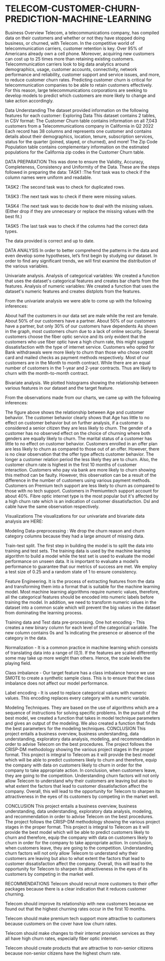 # TELECOM-CUSTOMER-CHURN-PREDICTION-MACHINE-LEARNING
Business Overview
Telecom, a telecommunications company, has compiled data on their customers and whether or not they have stopped doing business, or churned, with Telecom. In the competitive world of telecommunication carriers, customer retention is key. Over 95% of Americans already own a cell phone. Moreover, acquiring new customers can cost up to 25 times more than retaining existing customers. Telecommunication carriers look to big data analytics around demographics, usage, customer accounts, connectivity, network performance and reliability, customer support and service issues, and more, to reduce customer churn rates. Predicting customer churn is critical for telecommunication companies to be able to retain customers effectively. For this reason, large telecommunications corporations are seeking to develop models to predict which customers are more likely to change and take action accordingly.

Data Understanding
The dataset provided information on the following features for each customer: Exploring Data This dataset contains 2 tables, in CSV format: The Customer Churn table contains information on all 7,043 customers from a Telecommunications company in California in Q2 2022 Each record has 38 columns and represents one customer and contains details about their demographics, location, tenure, subscription services, status for the quarter (joined, stayed, or churned), and more! The Zip Code Population table contains complementary information on the estimated populations for the California zip codes in the Customer Churn table.

DATA PREPARATION
This was done to ensure the Validity, Accuracy, Completeness, Consistency and Uniformity of the Data. These are the steps followed in preparing the data: TASK1 :The first task was to check if the column names were uniform and readable.

TASK2 :The second task was to check for duplicated rows.

TASK3 :The next task was to check if there were missing values.

TASK4 :The next task was to decide how to deal with the missing values. (Either drop if they are unnecesary or replace the missing values with the best fit.)

TASK5 :The last task was to check if the columns had the correct data types.

The data provided is correct and up to date.

DATA ANALYSIS
In order to better comprehend the patterns in the data and even develop some hypotheses, let’s first begin by studying our dataset. In order to find any significant trends, we will first examine the distribution of the various variables.

Univariate analysis.
Analysis of categorical variables: We created a function that uses the dataset's categorical features and creates bar charts from the features. Analysis of numeric variables: We created a function that uses the dataset's numeric features and creates distplots from the features.

From the univariate analysis we were able to come up with the following inferences:

About half the customers in our data set are male while the rest are female. About 50% of our customers have a partner. About 50% of our customers have a partner, but only 30% of our customers have dependents As shown in the graph, most customers churn due to a lack of online security. Several customers choose the fiber optic service and its only evident that the customers who use fiber optic have a high churn rate, this might suggest dissatisfaction with the type of internet service. Customers who opted for Bank withdrawals were more likely to churn than those who chose credit card and mailed checks as payment methods respectively. Most of our customers are in the Month to month contract. While there are an equal number of customers in the 1-year and 2-year contracts. Thus are likely to churn with the month-to-month contract.

Bivariate analysis.
We plotted histograms showing the relationship between various features in our dataset and the target feature.

From the observations made from our charts, we came up with the following inferences:

The figure above shows the relationship between Age and customer behavior. The customer behavior clearly shows that Age has little to no effect on customer behavior but on further analysis, if a customer is considered a senior citizen they are less likely to churn. The gender of a customer has no observed effect on the choice of churning where both genders are equally likely to churn. The marital status of a customer has little to no effect on customer behavior. Customers enrolled in an offer plan are less likely to churn as compared to those out of an offer. However, there is no clear observation that the offer type affects customer behavior. The longer a customer relation period the less likely they are to churn. Also, the customer churn rate is highest in the first 10 months of customer interaction. Customers who pay via bank are more likely to churn showing this method can be faulty. However, this observation can be a result of the difference in the number of customers using various payment methods. Customers on Premium tech support are less likely to churn as compared to those with no tech support. Customers in Premiumtech support account for about 40%. Fibre optic internet type is the most popular but it's affected by a high churn rate which is an indication of customer dissatisfaction. Dsl and cable have the same observation respectively.

Visualizations
The visualizations for our univariate and bivariate data analysis are HERE:

Modeling
Data-preprocessing : We drop the churn reason and churn category columns because they had a large amount of missing data.

Train-test split.
The first step in building the model is to split the data into training and test sets. The training data is used by the machine learning algorithm to build a model while the test set is used to evaluate the model performance on unseen data. It is important to evaluate a model’s performance to guarantee that our metrics of success are met. We employ a test size of 0.25 and a random state of 1 to ensure consistency.

Feature Engineering.
It is the process of extracting features from the data and transforming them into a format that is suitable for the machine learning model. Most machine learning algorithms require numeric values, therefore, all the categorical features should be encoded into numeric labels before training the model. In addition, we need to transform numeric values in the dataset into a common scale which will prevent the big values in the dataset from dominating the learning process.

Training data and Test data pre-processing.
One hot encoding - This creates a new binary column for each level of the categorical variable. The new column contains 0s and 1s indicating the presence or absence of the category in the data.

Normalization - It is a common practice in machine learning which consists of translating data into a range of (0,1). If the features are scaled differently some may take up more weight than others. Hence, the scale levels the playing field.

Class imbalance - Our target feature has a class imbalance hence we use SMOTE to create a synthetic sample class. This is to ensure that the class imbalance does not affect our model performance.

Label encoding - It is used to replace categorical values with numeric values. This encoding replaces every category with a numeric variable.

Modeling Techniques.
They are based on the use of algorithms which are a sequence of instructions for solving specific problems. In the pursuit of the best model, we created a function that takes in model technique parameters and gives an output of the modeling. We also created a function that finds the best parameters for the modeling techniques. CONCLUSION This project entails a business overview, business understanding, data understanding, exploratory data analysis, modeling, and recommendation in order to advise Telecom on the best procedures. The project follows the CRISP-DM methodology showing the various project stages in the proper format. This project is integral to Telecom as it will provide the best model which will be able to predict customers likely to churn and therefore, equip the company with data on customers likely to churn in order for the company to take appropriate action. In conclusion, when customers leave, they are going to the competition. Understanding churn factors will not only allow Telecom to understand why their customers are leaving but also to what extent the factors that lead to customer dissatisfaction affect the company. Overall, this will lead to the opportunity for Telecom to sharpen its attractiveness in the eyes of its customers by competing in the market well.

CONCLUSION
This project entails a business overview, business understanding, data understanding, exploratory data analysis, modeling, and recommendation in order to advise Telecom on the best procedures. The project follows the CRISP-DM methodology showing the various project stages in the proper format. This project is integral to Telecom as it will provide the best model which will be able to predict customers likely to churn and therefore, equip the company with data on customers likely to churn in order for the company to take appropriate action. In conclusion, when customers leave, they are going to the competition. Understanding churn factors will not only allow Telecom to understand why their customers are leaving but also to what extent the factors that lead to customer dissatisfaction affect the company. Overall, this will lead to the opportunity for Telecom to sharpen its attractiveness in the eyes of its customers by competing in the market well.

RECOMMENDATIONS
Telecom should recruit more customers to their offer packages because there is a clear indication that it reduces customer churning.

Telecom should improve its relationship with new customers because we found out that the highest churning rates occur in the first 10 months.

Telecom should make premium tech support more attractive to customers because customers on the cover have low churn rates.

Telecom should make changes to their internet provision services as they all have high churn rates, especially fiber optic internet.

Telecom should create products that are attractive to non-senior citizens because non-senior citizens have the highest churn rate.
